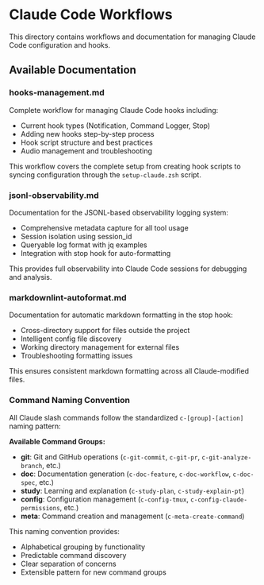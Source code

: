 # Claude Code Workflows

This directory contains workflows and documentation for managing Claude Code configuration and hooks.

## Available Documentation

### hooks-management.md

Complete workflow for managing Claude Code hooks including:

- Current hook types (Notification, Command Logger, Stop)
- Adding new hooks step-by-step process
- Hook script structure and best practices
- Audio management and troubleshooting

This workflow covers the complete setup from creating hook scripts to syncing configuration through the `setup-claude.zsh` script.

### jsonl-observability.md

Documentation for the JSONL-based observability logging system:

- Comprehensive metadata capture for all tool usage
- Session isolation using session_id
- Queryable log format with jq examples
- Integration with stop hook for auto-formatting

This provides full observability into Claude Code sessions for debugging and analysis.

### markdownlint-autoformat.md

Documentation for automatic markdown formatting in the stop hook:

- Cross-directory support for files outside the project
- Intelligent config file discovery
- Working directory management for external files
- Troubleshooting formatting issues

This ensures consistent markdown formatting across all Claude-modified files.

### Command Naming Convention

All Claude slash commands follow the standardized `c-[group]-[action]` naming pattern:

**Available Command Groups:**

- **git**: Git and GitHub operations (`c-git-commit`, `c-git-pr`, `c-git-analyze-branch`, etc.)
- **doc**: Documentation generation (`c-doc-feature`, `c-doc-workflow`, `c-doc-spec`, etc.)
- **study**: Learning and explanation (`c-study-plan`, `c-study-explain-pt`)
- **config**: Configuration management (`c-config-tmux`, `c-config-claude-permissions`, etc.)
- **meta**: Command creation and management (`c-meta-create-command`)

This naming convention provides:

- Alphabetical grouping by functionality
- Predictable command discovery
- Clear separation of concerns
- Extensible pattern for new command groups
